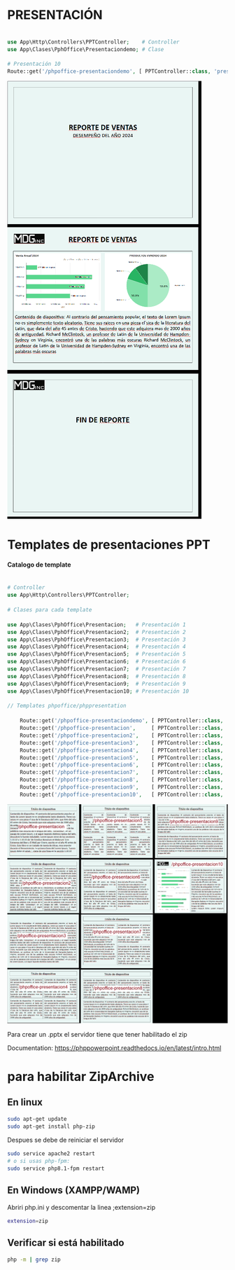 


# PRESENTACIÓN


```php

use App\Http\Controllers\PPTController;    # Controller
use App\Clases\PphOffice\Presentaciondemo; # Clase

# Presentación 10
Route::get('/phpoffice-presentaciondemo', [ PPTController::class, 'presentaciondemo']);

```
![alt text](public/imgcat/presentacion_powerpoint.png)

# Templates de presentaciones PPT
#### Catalogo de template

```php

# Controller
use App\Http\Controllers\PPTController;

# Clases para cada template

use App\Clases\PphOffice\Presentacion;   # Presentación 1 
use App\Clases\PphOffice\Presentacion2;  # Presentación 2
use App\Clases\PphOffice\Presentacion3;  # Presentación 3 
use App\Clases\PphOffice\Presentacion4;  # Presentación 4
use App\Clases\PphOffice\Presentacion5;  # Presentación 5
use App\Clases\PphOffice\Presentacion6;  # Presentación 6
use App\Clases\PphOffice\Presentacion7;  # Presentación 7
use App\Clases\PphOffice\Presentacion8;  # Presentación 8
use App\Clases\PphOffice\Presentacion9;  # Presentación 9
use App\Clases\PphOffice\Presentacion10; # Presentación 10

// Templates phpoffice/phppresentation

    Route::get('/phpoffice-presentaciondemo', [ PPTController::class, 'presentaciondemo']);
    Route::get('/phpoffice-presentacion',     [ PPTController::class, 'presentacion'    ]);
    Route::get('/phpoffice-presentacion2',    [ PPTController::class, 'presentacion2'   ]);
    Route::get('/phpoffice-presentacion3',    [ PPTController::class, 'presentacion3'   ]);
    Route::get('/phpoffice-presentacion4',    [ PPTController::class, 'presentacion4'   ]);
    Route::get('/phpoffice-presentacion5',    [ PPTController::class, 'presentacion5'   ]);
    Route::get('/phpoffice-presentacion6',    [ PPTController::class, 'presentacion6'   ]);
    Route::get('/phpoffice-presentacion7',    [ PPTController::class, 'presentacion7'   ]);
    Route::get('/phpoffice-presentacion8',    [ PPTController::class, 'presentacion8'   ]);
    Route::get('/phpoffice-presentacion9',    [ PPTController::class, 'presentacion9'   ]);
    Route::get('/phpoffice-presentacion10',   [ PPTController::class, 'presentacion10'  ]);
```
![alt text](public/imgcat/template_presentaciones.png)


Para crear un .pptx el servidor tiene que tener habilitado el zip

Documentation: https://phppowerpoint.readthedocs.io/en/latest/intro.html

# para habilitar ZipArchive

## En linux
```bash
sudo apt-get update
sudo apt-get install php-zip
```

Despues se debe de reiniciar el servidor 

```bash
sudo service apache2 restart
# o si usas php-fpm:
sudo service php8.1-fpm restart
```

## En Windows (XAMPP/WAMP)

Abriri php.ini y descomentar la linea ;extension=zip

```bash
extension=zip
```

## Verificar si está habilitado

```bash
php -m | grep zip
```
